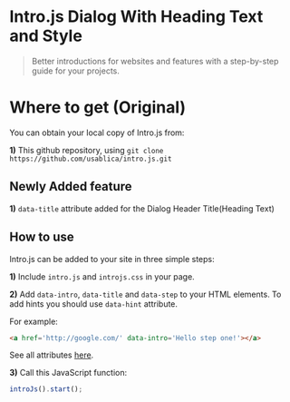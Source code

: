 # Intro.js Dialog With Heading Text and Style

> Better introductions for websites and features with a step-by-step guide for your projects.

# Where to get (Original)
You can obtain your local copy of Intro.js from:

**1)** This github repository, using ```git clone https://github.com/usablica/intro.js.git```


## Newly Added feature

**1)** `data-title` attribute added for the Dialog Header Title(Heading Text)

## How to use
Intro.js can be added to your site in three simple steps:

**1)** Include `intro.js` and `introjs.css` in your page.

**2)** Add `data-intro`, `data-title` and `data-step` to your HTML elements. To add hints you should use `data-hint` attribute.

For example:

```html
<a href='http://google.com/' data-intro='Hello step one!'></a>
````

See all attributes [here](https://introjs.com/docs/intro/attributes/).

**3)** Call this JavaScript function:
```javascript
introJs().start();
````